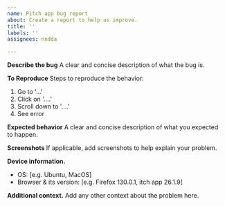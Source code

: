```yaml
---
name: Pitch app bug report
about: Create a report to help us improve.
title: ''
labels: ''
assignees: nndda

---
```


**Describe the bug**
A clear and concise description of what the bug is.

**To Reproduce**
Steps to reproduce the behavior:
1. Go to '...'
2. Click on '....'
3. Scroll down to '....'
4. See error

**Expected behavior**
A clear and concise description of what you expected to happen.

**Screenshots**
If applicable, add screenshots to help explain your problem.

**Device information.**
 - OS: [e.g. Ubuntu, MacOS]
 - Browser & its version: [e.g. Firefox 130.0.1, itch app 26.1.9]

**Additional context.**
Add any other context about the problem here.
